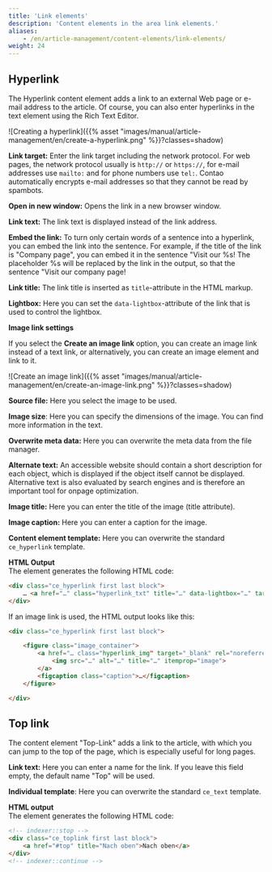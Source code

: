 ```yaml
---
title: 'Link elements'
description: 'Content elements in the area link elements.'
aliases:
    - /en/article-management/content-elements/link-elements/
weight: 24
---
```



## Hyperlink

The Hyperlink content element adds a link to an external Web page or e-mail address to the article. Of course, you can also enter hyperlinks in the text element using the Rich Text Editor.

![Creating a hyperlink]({{% asset "images/manual/article-management/en/create-a-hyperlink.png" %}}?classes=shadow)

**Link target:** Enter the link target including the network protocol. For web pages, the network protocol usually is `http://` or `https://`, for e-mail addresses use `mailto:` and for phone numbers use `tel:`. Contao automatically encrypts e-mail addresses so that they cannot be read by spambots.

**Open in new window:** Opens the link in a new browser window.

**Link text:** The link text is displayed instead of the link address.

**Embed the link:** To turn only certain words of a sentence into a hyperlink, you can embed the link into the sentence. For example, if the title of the link is "Company page", you can embed it in the sentence "Visit our %s! The placeholder %s will be replaced by the link in the output, so that the sentence "Visit our company page!

**Link title:** The link title is inserted as `title`-attribute in the HTML markup.

**Lightbox:** Here you can set the `data-lightbox`-attribute of the link that is used to control the lightbox.

**Image link settings**

If you select the **Create an image link** option, you can create an image link instead of a text link, or alternatively, you can create an image element and link to it.

![Create an image link]({{% asset "images/manual/article-management/en/create-an-image-link.png" %}}?classes=shadow)

**Source file:** Here you select the image to be used.

**Image size**: Here you can specify the dimensions of the image. You can find more information in the text.

**Overwrite meta data:** Here you can overwrite the meta data from the file manager.

**Alternate text:** An accessible website should contain a short description for each object, which is displayed if the object itself cannot be displayed. Alternative text is also evaluated by search engines and is therefore an important tool for onpage optimization.

**Image title:** Here you can enter the title of the image (title attribute).

**Image caption:** Here you can enter a caption for the image.

**Content element template:** Here you can overwrite the standard `ce_hyperlink` template.

**HTML Output**  
The element generates the following HTML code:

```html
<div class="ce_hyperlink first last block">
    … <a href="…" class="hyperlink_txt" title="…" data-lightbox="…" target="_blank" rel="noreferrer noopener">…</a> …
</div>
```

If an image link is used, the HTML output looks like this:

```html
<div class="ce_hyperlink first last block">

    <figure class="image_container">
        <a href="… class="hyperlink_img" target="_blank" rel="noreferrer noopener">
            <img src="…" alt="…" title="…" itemprop="image">
        </a>
        <figcaption class="caption">…</figcaption>
    </figure>

</div>
```


## Top link

The content element "Top-Link" adds a link to the article, with which you can jump to the top of the page, which is especially useful for long pages.

**Link text:** Here you can enter a name for the link. If you leave this field empty, the default name "Top" will be used.

**Individual template**: Here you can overwrite the standard `ce_text` template.

**HTML output**  
The element generates the following HTML code:

```html
<!-- indexer::stop -->
<div class="ce_toplink first last block">
    <a href="#top" title="Nach oben">Nach oben</a>
</div>
<!-- indexer::continue -->
```